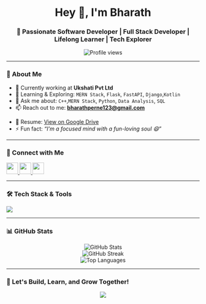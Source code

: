 <h1 align="center">Hey 👋, I'm Bharath</h1>
<h3 align="center">🚀 Passionate Software Developer | Full Stack Developer | Lifelong Learner | Tech Explorer</h3>

<p align="center">
  <img src="https://komarev.com/ghpvc/?username=bharathperne&label=Profile%20views&color=0e75b6&style=flat" alt="Profile views" />
</p>

---

### 💼 About Me
- 🔭 Currently working at **Ukshati Pvt Ltd**
- 🌱 Learning & Exploring: `MERN Stack`, `Flask`, `FastAPI`, `Django`,`Kotlin` 
- 💬 Ask me about: `C++`,`MERN Stack`, `Python`, `Data Analysis`, `SQL`
- 📫 Reach out to me: **bharathperne123@gmail.com**
<!--- 🧳 Portfolio: [kottarivaibhav.github.io/portfolio_website](https://kottarivaibhav.github.io/portfolio_website/) -->
- 📄 Resume: [View on Google Drive](https://drive.google.com/file/d/1PXTY0PuOFsgyFqohWngYgA91YN_EAGNT/view?usp=sharing)
- ⚡ Fun fact: *“I’m a focused mind with a fun-loving soul 😄”*

---

### 🤝 Connect with Me

<p align="left">
  <a href="https://www.linkedin.com/in/bharathperne/" target="_blank">
    <img src="https://skillicons.dev/icons?i=linkedin" width="30" />
  </a>
  <a href="https://www.instagram.com/bharath_8205/" target="_blank">
    <img src="https://skillicons.dev/icons?i=instagram" width="30" />
  </a>
  <!--<a href="https://www.hackerrank.com/@kottarivaibhav" target="_blank">
    <img src="https://cdn.jsdelivr.net/gh/devicons/devicon/icons/hackerrank/hackerrank-original.svg" width="30" />
  </a> -->
  <a href="https://leetcode.com/BharathK_16/" target="_blank">
  <img src="https://cdn.jsdelivr.net/gh/devicons/devicon/icons/leetcode/leetcode-original.svg" width="30" />
</a>
</p>

---

### 🛠️ Tech Stack & Tools

<p align="left">
  <img src="https://skillicons.dev/icons?i=html,css,javascript,react,nextjs,tailwind,java,python,flask,django,mongodb,mysql,firebase,git,github,figma,postman,matlab,kotlin" />
</p>

---

<!--### 🌟 Hacktoberfest Badges
[![Holopin Badges](https://holopin.me/kottarivaibhav)](https://holopin.io/@kottarivaibhav)

---
-->
### 📊 GitHub Stats

<p align="center">
  <img src="https://github-readme-stats.vercel.app/api?username=bharathperne&show_icons=true&theme=tokyonight" alt="GitHub Stats" />
  <br/>
  <img src="https://github-readme-streak-stats.herokuapp.com/?user=bharathperne&theme=tokyonight" alt="GitHub Streak" />
  <br/>
  <img src="https://github-readme-stats.vercel.app/api/top-langs/?username=bharathperne&layout=compact&theme=tokyonight" alt="Top Languages" />
</p>

---

### 🧠 Let's Build, Learn, and Grow Together!

<p align="center">
  <img src="https://readme-typing-svg.demolab.com/?lines=Full+Stack+Developer;React+%7C+Python+%7C+MongoDB+Lover;FastAPI+%7C+Django+Explorer;Always+Learning+Something+New!&center=true&width=500&height=45">
</p>

